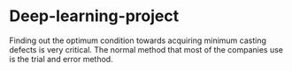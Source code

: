 # Deep-learning-project
Finding out the optimum condition towards acquiring minimum casting defects is very critical. The normal method that most of the companies use is the trial and error method.
